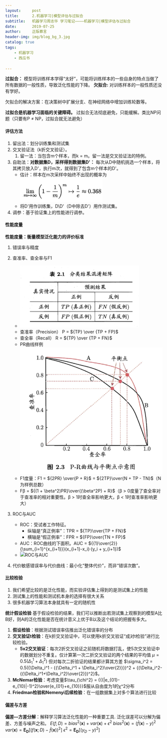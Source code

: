 ```yaml
---
layout:     post
title:      2.机器学习|模型评估与过拟合
subtitle:   机器学习周志华 学习笔记————机器学习|模型评估与过拟合
date:       2019-07-25
author:     正版慕言
header-img: img/blog_bg_3.jpg
catalog: true
tags:
    - 机器学习
    - 西瓜书

---
```


**过拟合：** 模型将训练样本学得“太好”，可能将训练样本的一些自身的特点当做了所有数据的一般性质，导致泛化性能的下降。
**欠拟合:** 对训练样本的一般性质还没有学好。

欠拟合的解决方案：在决策树中扩展分支、在神经网络中增加训练轮数等。

**过拟合是机器学习面临的关键障碍。** 过拟合无法彻底避免，只能缓解。类比NP问题（只要有P ≠ NP，过拟合就无法避免）

#### 评估方法
1. 留出法：划分训练集和测试集
2. 交叉验证法（k折交叉验证）。
    1. 留一法：当包含m个样本，而k = m。留一法是交叉验证法的特例。
3. 自助法：**对数据集D，采样得到数据集D'：** 每次从D中随机挑选一个样本，将其拷贝放入D'，执行m次，就得到了包含m个样本的D'。
    * 估计：样本在m次采样中始终不出现的概率为![自助法公式](/img/评估方法自助法.png)
    * 将D'用作训练集，D\D'（D中除去D'）用作测试集。
4. 调参：基于验证集上的性能进行调参。

#### 性能度量
**性能度量：衡量模型泛化能力的评价标准**
1. 错误率与精度

2. 查准率、查全率与F1
    * ![分类结果混淆矩阵](/img/分类结果混淆矩阵.png)
    * 查准率（Precision） P = ${TP} \over {TP + FP}$
    * 查全率（Recall） R = ${TP} \over {TP + FN}$
    * PR曲线样例![PR曲线](/img/PR曲线样例.png)
    * F1度量：F1 = ${2PR} \over{P + R}$ = ${2TP}\over{N + TP - TN}$（N为样例总数）
    * Fβ = ${(1 + \beta^2)PR}\over{(\beta^2P) + R}$（β > 0度量了查全率对于查准率的相对重要性。β  > 1时查全率影响更大，β < 1时查准率影响更大）
    
3. ROC与AUC
    * ROC：受试者工作特征。
        * 纵轴是“真正例率”：TPR = ${TP}\over{TP + FN}$
        * 横轴是“假正例率”：FPR = ${FP}\over{TN + FP}$
    * AUC：ROC曲线的下面积。AUC = ${{1}\over{2}}{\sum_{i=1}^{x_{i+1}}}(x_{i+1}-x_i)·(y_i + y_{i+1})$
    * ![ROC与AUC](/img/ROC与AUC.png)
    
4. 代价敏感错误率与代价曲线：最小化“整体代价”，而非“错误次数”。

#### 比较检验
1. 我们希望比较的是泛化性能，而实验评估集上得到的是测试集上的性能
2. 测试集上的性能和测试机本身的选择有很大关系
3. 很多机器学习算法本身就具有一定的随机性

**统计假设检验**
    基于假设检验的结果，我们可以推断出若测试集上观察到的模型A比B好，则A的泛化性能是否在统计意义上优于B以及这个结论的把握有多大。
    
1. **假设检验**：根据测试错误率估推出泛化错误率的分布
2. **交叉验证t检验**：在k折交叉验证中，可以使用k折交叉验证“成对t检验”进行比较检验。
    * **5x2交叉验证**：每次2折交叉验证之前随机将数据打乱，使5次交叉验证中的数据划分不重复。仅计算第一次二折交叉验证的两个结果的平均值
    $\mu = 0.5(\Delta_1^1+\Delta_1^2)$
    但对每次二折验证的结果都计算其方差
    $\sigma_i^2 = 0.5({\Delta_i^1 - {{\Delta_i^1 + \Delta_i^2}\over{2}}})^2 + {(\Delta_i^2-{{\Delta_i^1+\Delta_i^2}\over{2}})^2}$。
3. **McNemar检验**：考虑变量$\tau_{\chi^2} = {{(|e_{01}-e_{10}|-1)^2}\over{e_{01}+e_{10}}}$服从自由度为1的χ^2分布
4. **Friedman检验和Nemenyi后续检验**：在一组数据集上对多个算法进行比较

#### 偏差与方差
**偏差—方差分解**：解释学习算法泛化性能的一种重要工具.
泛化误差可以分解为偏差、方差与噪声之和。
$E(f;D) = bias^2(\bm{x}) + var(\bm{x}) + \epsilon^2$
$bias^2(\bm{x}) = (\bar{f}(\bm{x})-y)^2$
$var(\bm{x}) = \bm{E_D}[(f(\bm{x};D)-\bar{f}(\bm{x}))^2]$
$\epsilon^2 = \bm{E_D}[(y_D-y)^2]$
